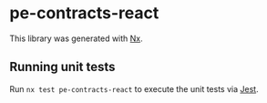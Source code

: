# pe-contracts-react

This library was generated with [Nx](https://nx.dev).

## Running unit tests

Run `nx test pe-contracts-react` to execute the unit tests via [Jest](https://jestjs.io).
